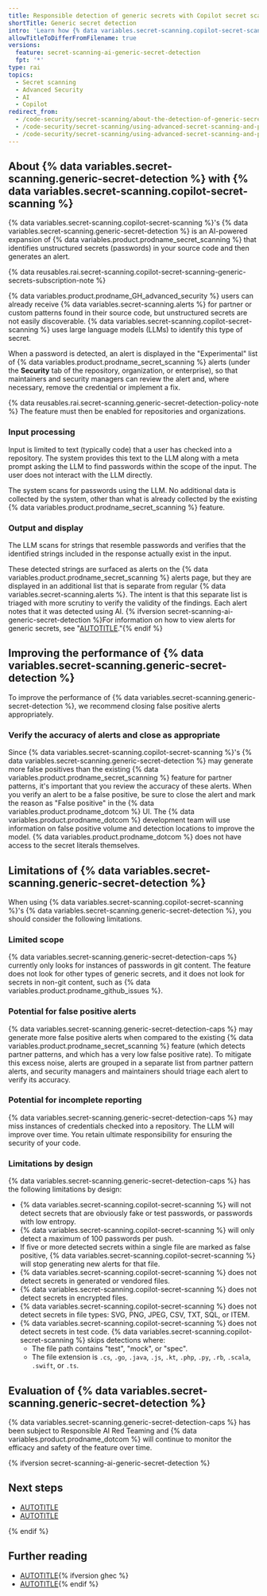 ```yaml
---
title: Responsible detection of generic secrets with Copilot secret scanning
shortTitle: Generic secret detection
intro: 'Learn how {% data variables.secret-scanning.copilot-secret-scanning %} uses AI responsibly to scan and create alerts for unstructured secrets, such as passwords.'
allowTitleToDifferFromFilename: true
versions:
  feature: secret-scanning-ai-generic-secret-detection
  fpt: '*'
type: rai
topics:
  - Secret scanning
  - Advanced Security
  - AI
  - Copilot
redirect_from:
  - /code-security/secret-scanning/about-the-detection-of-generic-secrets-with-secret-scanning
  - /code-security/secret-scanning/using-advanced-secret-scanning-and-push-protection-features/generic-secret-detection/about-the-detection-of-generic-secrets-with-secret-scanning
  - /code-security/secret-scanning/using-advanced-secret-scanning-and-push-protection-features/generic-secret-detection/responsible-ai-generic-secrets
---
```


<!--Note on the versioning above ^. This article is visible to free, pro, team users for transparency. They cannot use the feature so `fpt` is not included in the feature definition.-->

## About {% data variables.secret-scanning.generic-secret-detection %} with {% data variables.secret-scanning.copilot-secret-scanning %}

{% data variables.secret-scanning.copilot-secret-scanning %}'s {% data variables.secret-scanning.generic-secret-detection %} is an AI-powered expansion of {% data variables.product.prodname_secret_scanning %} that identifies unstructured secrets (passwords) in your source code and then generates an alert.

{% data reusables.rai.secret-scanning.copilot-secret-scanning-generic-secrets-subscription-note %}

{% data variables.product.prodname_GH_advanced_security %} users can already receive {% data variables.secret-scanning.alerts %} for partner or custom patterns found in their source code, but unstructured secrets are not easily discoverable. {% data variables.secret-scanning.copilot-secret-scanning %} uses large language models (LLMs) to identify this type of secret.

When a password is detected, an alert is displayed in the "Experimental" list of {% data variables.product.prodname_secret_scanning %} alerts (under the **Security** tab of the repository, organization, or enterprise), so that maintainers and security managers can review the alert and, where necessary, remove the credential or implement a fix.

{% data reusables.rai.secret-scanning.generic-secret-detection-policy-note %} The feature must then be enabled for repositories and organizations.

### Input processing

Input is limited to text (typically code) that a user has checked into a repository. The system provides this text to the LLM along with a meta prompt asking the LLM to find passwords within the scope of the input. The user does not interact with the LLM directly.

The system scans for passwords using the LLM. No additional data is collected by the system, other than what is already collected by the existing {% data variables.product.prodname_secret_scanning %} feature.

### Output and display

The LLM scans for strings that resemble passwords and verifies that the identified strings included in the response actually exist in the input.

These detected strings are surfaced as alerts on the {% data variables.product.prodname_secret_scanning %} alerts page, but they are displayed in an additional list that is separate from regular {% data variables.secret-scanning.alerts %}. The intent is that this separate list is triaged with more scrutiny to verify the validity of the findings. Each alert notes that it was detected using AI. {% ifversion secret-scanning-ai-generic-secret-detection %}For information on how to view alerts for generic secrets, see "[AUTOTITLE](/code-security/secret-scanning/managing-alerts-from-secret-scanning/viewing-alerts)."{% endif %}

## Improving the performance of {% data variables.secret-scanning.generic-secret-detection %}

To improve the performance of {% data variables.secret-scanning.generic-secret-detection %}, we recommend closing false positive alerts appropriately.

### Verify the accuracy of alerts and close as appropriate

Since {% data variables.secret-scanning.copilot-secret-scanning %}'s {% data variables.secret-scanning.generic-secret-detection %} may generate more false positives than the existing {% data variables.product.prodname_secret_scanning %} feature for partner patterns, it's important that you review the accuracy of these alerts. When you verify an alert to be a false positive, be sure to close the alert and mark the reason as "False positive" in the {% data variables.product.prodname_dotcom %} UI. The {% data variables.product.prodname_dotcom %} development team will use information on false positive volume and detection locations to improve the model. {% data variables.product.prodname_dotcom %} does not have access to the secret literals themselves.

## Limitations of {% data variables.secret-scanning.generic-secret-detection %}

When using {% data variables.secret-scanning.copilot-secret-scanning %}'s {% data variables.secret-scanning.generic-secret-detection %}, you should consider the following limitations.

### Limited scope

{% data variables.secret-scanning.generic-secret-detection-caps %} currently only looks for instances of passwords in git content. The feature does not look for other types of generic secrets, and it does not look for secrets in non-git content, such as {% data variables.product.prodname_github_issues %}.

### Potential for false positive alerts

{% data variables.secret-scanning.generic-secret-detection-caps %} may generate more false positive alerts when compared to the existing {% data variables.product.prodname_secret_scanning %} feature (which detects partner patterns, and which has a very low false positive rate). To mitigate this excess noise, alerts are grouped in a separate list from partner pattern alerts, and security managers and maintainers should triage each alert to verify its accuracy.

### Potential for incomplete reporting

{% data variables.secret-scanning.generic-secret-detection-caps %} may miss instances of credentials checked into a repository. The LLM will improve over time. You retain ultimate responsibility for ensuring the security of your code.

### Limitations by design

{% data variables.secret-scanning.generic-secret-detection-caps %} has the following limitations by design:

* {% data variables.secret-scanning.copilot-secret-scanning %} will not detect secrets that are obviously fake or test passwords, or passwords with low entropy.
* {% data variables.secret-scanning.copilot-secret-scanning %} will only detect a maximum of 100 passwords per push.
* If five or more detected secrets within a single file are marked as false positive, {% data variables.secret-scanning.copilot-secret-scanning %} will stop generating new alerts for that file.
* {% data variables.secret-scanning.copilot-secret-scanning %} does not detect secrets in generated or vendored files.
* {% data variables.secret-scanning.copilot-secret-scanning %} does not detect secrets in encrypted files.
* {% data variables.secret-scanning.copilot-secret-scanning %} does not detect secrets in file types: SVG, PNG, JPEG, CSV, TXT, SQL, or ITEM.
* {% data variables.secret-scanning.copilot-secret-scanning %} does not detect secrets in test code. {% data variables.secret-scanning.copilot-secret-scanning %} skips detections where:
   * The file path contains "test", "mock", or "spec".
   * The file extension is `.cs`, `.go`, `.java`, `.js`, `.kt`, `.php`, `.py`, `.rb`, `.scala`, `.swift`, or `.ts`.

## Evaluation of {% data variables.secret-scanning.generic-secret-detection %}

{% data variables.secret-scanning.generic-secret-detection-caps %} has been subject to Responsible AI Red Teaming and {% data variables.product.prodname_dotcom %} will continue to monitor the efficacy and safety of the feature over time.

{% ifversion secret-scanning-ai-generic-secret-detection %}

## Next steps

* [AUTOTITLE](/code-security/secret-scanning/copilot-secret-scanning/enabling-ai-powered-generic-secret-detection)
* [AUTOTITLE](/code-security/secret-scanning/managing-alerts-from-secret-scanning)

{% endif %}

## Further reading

* [AUTOTITLE](/code-security/secret-scanning/introduction/about-secret-scanning){% ifversion ghec %}
* [AUTOTITLE](/admin/policies/enforcing-policies-for-your-enterprise/enforcing-policies-for-code-security-and-analysis-for-your-enterprise#enforcing-a-policy-to-manage-the-use-of-generic-secret-detection-for-secret-scanning-in-your-enterprises-repositories){% endif %}
